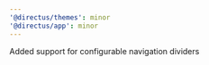 ```yaml
---
'@directus/themes': minor
'@directus/app': minor
---
```


Added support for configurable navigation dividers
